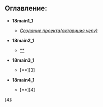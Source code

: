 ## Оглавление:  
- **18main1_1**
    - [*Создание проекта(актавиция venv)*][1]

- **18main2_1**
    - [**][2]

- **18main3_1**
    - [**][3]

- **18main4_1**
    - [**][4]




[1]:https://github.com/InsPekToP/Django_courses/blob/master/18main1_1/instruction.py
[2]:
[3]:
[4]:

